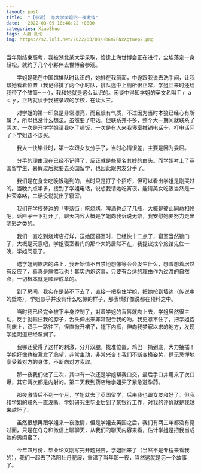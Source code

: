 ```yaml
---
layout: post
title:  "【小说】 与大学学姐的一夜激情"
date:   2022-03-09 10:46:22 +0800
categories: XiaoShuo
tags: 人妻 乱伦
img: https://s2.loli.net/2022/03/08/HbGm7FNxXgtwep2.png
---
```

当年刚结束高考，我被湖北某大学录取，恰逢上海世博会正在进行，尘埃落定一身轻松，就约了几个小夥伴去世博会参观。

　　学姐是我在中国馆排队时认识的，她排在我前面，中途跟我说去洗手间，让我帮她看着位置（我记得排了两个小时队，排队途中上厕所很正常，学姐回来时还给我带了个甜筒～～），我和她就是这么认识的。闲谈中得知学姐的英文名叫Ｔｒａｃｙ，正巧就读于我被录取的学校，在读大三。

　　对学姐的第一印象是非常漂亮，而且很有气质，不过因为当时本狼已经心有所属了，所以也没什么想法。虽然要了电话，但联系并不多，整个大一期间就联系了两次，一次是开学学姐请我吃了顿饭，一次是有人来我寝室推销电话卡，打电话问了下学姐该不该买。

　　我大一快毕业时，第一次跟女友分手了，当时心情很差，主要是因为委屈。

　　分手的理由现在已经不记得了，反正就是些莫名其妙的由头。而学姐考上了英国留学生，暑假过后就要去英国留学，也因此跟男友分手了。

　　我们是在食堂吃晚饭碰到的，当时只是打了个招呼，但可以看出学姐是刚哭过的。当晚九点半多，接到了学姐电话，说想我请她吃宵夜，能请美女吃饭当然是一种荣幸咯，二话没说就出了寝室。

　　我们在学校旁边的「堕落街」吃烧烤，啤酒也点了几瓶，大概是彼此同命相怜吧，话匣子一下打开了，聊天内容大概是学姐向我诉说无奈，我安慰她要努力走出阴影之类的。

　　我们一直吃到烧烤店打烊，送她回寝室时，已经快十二点了，寝室当然锁门了，大概是天意吧，学姐寝室看门的那个大妈居然不在，我提议找个旅馆先住一晚，学姐同意了。

　　送学姐到旅店的路上，我开始情不自禁地想像等会会发生什么，想着想着居然有反应了，真真是痛煞我也！其实约炮这事，只要有合适的理由作为过渡的自然点，一切根本就是顺理成章的。

　　到了房间，我实在是装不下去了，直接一把抱住学姐，把她按到墙边（传说中的壁咚），学姐似乎并没有什么吃惊的样子，那表情好像说都在预料之中。

　　当时我已经完全被下半身控制了，对着学姐的香唇就吻上去，学姐居然很主动，反手就箍住我的脖子，舌头伸出来非常配合我的吻。我更忍不住了，把学姐抱到床上，双手一路往下，径直掀开裙子，褪下内裤，伸向我梦寐以求的地方，发现学姐阴道已经湿润了。

　　我哪还受得了这样的刺激，分开双腿，找准位置，鸡巴一捅到底，大力抽插！学姐好像也被激发了慾望，非常主动，非常兴奋！我们不断变换姿势，肆无忌惮地享受着对方的身体，不断向对方索取。

　　那一夜我们做了三次，其中有一次还是学姐帮我口交，最后手口并用来了次口爆，其它两次都是内射的。第二天我到药店给学姐买了紧急避孕药。

　　那夜激情后不到一个月，学姐就去了英国留学，后来我也跟女友和好了。但我和学姐的联系一直没断，学姐研究生毕业后到了某银行工作，对我的评价就是我越来越坏了。

　　虽然很想再跟学姐来一夜激情，但是学姐去英国之后，我们有两三年都没有见过面，只是在ＱＱ和微信上聊聊天，从我们的聊天内容来看，估计学姐是把我当成她的男闺蜜了。

　　今年四月份，毕业论文刚写完开题报告，学姐回来了（当然不是专程来看我的），我们一起去了洛阳牡丹花展，重温了当年那一夜，当然这就是另一个故事了。